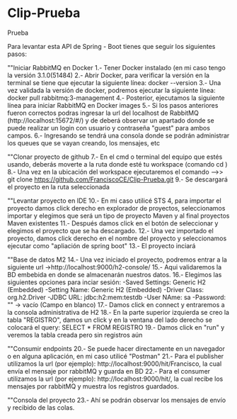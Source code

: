# Clip-Prueba
Prueba

Para levantar esta API de Spring - Boot tienes que seguir los siguientes pasos:

""Iniciar RabbitMQ en Docker
1.- Tener Docker instalado (en mi caso tengo la versión 3.1.0(51484)
2.- Abrir Docker, para verificar la versión en la terminal se tiene que ejecutar la siguiente línea: docker --version
3.- Una vez validada la versión de docker, podremos ejecutar la siguiente línea: docker pull rabbitmq:3-management
4.- Posterior, ejecutamos la siguiente línea para iniciar RabbitMQ en Docker images
5.- Si los pasos anteriores fueron correctos podras ingresar la url del localhost de RabbitMQ (http://localhost:15672/#/) y de deberá observar un apartado 
    donde se puede realizar un login con usuario y contraseña "guest" para ambos campos.
6.- Ingresando se tendrá una consola donde se podrán administrar los queues que se vayan creando, los mensajes, etc

""Clonar proyecto de github
7.- En el cmd o terminal del equipo que estés usando, deberás moverte a la ruta donde esté tu workspace (comando cd <carpeta>)
8.- Una vez en la ubicación del workspace ejecutaremos el comando -->> git clone https://github.com/FranciscoCE/Clip-Prueba.git
9.- Se descargará el proyecto en la ruta seleccionada

""Levantar proyecto en IDE
10.- En mi caso utilicé STS 4, para importar el proyecto damos click derecho en explorador de proyectos, seleccionamos importar y elegimos que será un tipo
     de proyecto Maven y al final proyectos Maven existentes
11.- Después damos click en el botón de seleccionar y elegimos el proyecto que se ha descargado.
12.- Una vez importado el proyecto, damos click derecho en el nombre del proyecto y seleccionamos ejecutar como "apliación de spring boot"
13.- El proyecto inciará
  
 ""Base de datos M2
14.- Una vez iniciado el proyecto, podremos entrar a la siguiente url ->http://localhost:9000/h2-console/
15.- Aqui validaremos la BD embebida en donde se almacenarán nuestros datos.
16.- Elegimos las siguientes opciones para inciar sesión:
     -Saved Settings: Generic H2 (Embedded)
     -Setting Name: Generic H2 (Embedded)
     -Driver Class: org.h2.Driver
     -JDBC URL: jdbc:h2:mem:testdb
     -User NAme: sa
     -Password: "" -> vacío (Campo en blanco)
 17.- Damos click en connect y entraremos a la consola administrativa de H2
 18.- En la parte superior izquierda se creo la tabla "REGISTRO", damos un click y en la ventana del lado derecho se colocará el query: SELECT * FROM REGISTRO 
 19.- Damos click en "run" y veremos la tabla creada pero sin registros aún
  
 ""Consumir endpoints
 20.- Se puede hacer directamente en un navegador o en alguna aplicación, en mi caso utilicé "Postman"
 21.- Para el publisher utilizamos la url (por ejemplo): http://localhost:9000/hit/Francisco, la cual envía el mensaje por rabbitMQ y guarda en BD
 22.- Para el consumer utilizamos la url (por ejemplo): http://localhost:9000/hit/, la cual recibe los mensajes por rabbitMQ y muestra los registros guardados.
  
 ""Consola del proyecto
 23.- Ahí se podrán observar los mensajes de envío y recibido de las colas.
  

